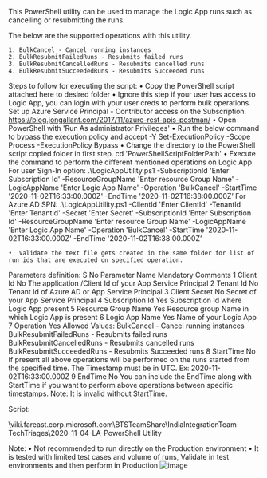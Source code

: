 This PowerShell utility can be used to manage the Logic App runs such as cancelling or resubmitting the runs.

The below are the supported operations with this utility.

	1. BulkCancel - Cancel running instances
	2. BulkResubmitFailedRuns - Resubmits failed runs
	3. BulkResubmitCancelledRuns - Resubmits cancelled runs
	4. BulkResubmitSucceededRuns - Resubmits Succeeded runs

Steps to follow for executing the script:
	• Copy the PowerShell script attached here to desired folder
	• Ignore this step if your user has access to Logic App, you can login with your user creds to  perform bulk operations. 
	Set up Azure Service Principal - Contributor access on the Subscription. 
		 https://blog.jongallant.com/2017/11/azure-rest-apis-postman/
	• Open PowerShell with 'Run As administrator Privileges'
	• Run the below command to bypass the execution policy  and accept -Y
	      Set-ExecutionPolicy -Scope Process -ExecutionPolicy Bypass
	• Change the directory to the PowerShell script copied folder in first step.
	     cd  'PowerShellScriptFolderPath'
	• Execute the command to perform the different mentioned operations on Logic App
For user Sign-In option:
.\LogicAppUtility.ps1  -SubscriptionId 'Enter Subscription Id' -ResourceGroupName 'Enter resource Group Name' -LogicAppName 'Enter Logic App Name' -Operation 'BulkCancel' -StartTime '2020-11-02T16:33:00.000Z' -EndTime '2020-11-02T16:38:00.000Z’
For Azure AD SPN:
		.\LogicAppUtility.ps1 -ClientId 'Enter ClientId' -TenantId 'Enter TenantId' -Secret 'Enter Secret' -SubscriptionId 'Enter Subscription Id' -ResourceGroupName 'Enter resource Group Name' -LogicAppName 'Enter Logic App Name' -Operation 'BulkCancel' -StartTime '2020-11-02T16:33:00.000Z' -EndTime '2020-11-02T16:38:00.000Z’
		
	•  Validate the text file gets created in the same folder for list of run ids that are executed on specified operation.
	

Parameters definition:
S.No	Parameter Name	Mandatory	Comments
1	Client Id	No	The application /Client Id of your App Service Principal
2	Tenant Id	No	Tenant Id of Azure AD or App Service Principal 
3	Client Secret	No	Secret of your App Service Principal
4	Subscription Id	Yes	Subscription Id where Logic App present
5	Resource Group Name	Yes	Resource group Name in which Logic App is present
6	Logic App Name	Yes	Name of your Logic App
7	Operation	Yes	Allowed Values:
			        BulkCancel - Cancel running instances
			        BulkResubmitFailedRuns - Resubmits failed runs
			        BulkResubmitCancelledRuns - Resubmits cancelled runs
			        BulkResubmitSucceededRuns - Resubmits Succeeded runs
8	StartTime	No	If present all above operations will be performed on the runs started from the specified time.
			The Timestamp must be in UTC. 
			Ex: 2020-11-02T16:33:00.000Z
9	EndTime	No	You can include the EndTime along with StartTime if you want to perform above operations between specific timestamps.
			Note:
			It is invalid without StartTime. 


Script:

\\viki.fareast.corp.microsoft.com\BTSTeamShare\IndiaIntegrationTeam-TechTriages\2020-11-04-LA-PowerShell Utility
			

Note:
	• Not recommended to run directly on the Production environment
	• It is tested with limited test cases and volume of runs, Validate in test environments and then perform in Production
![image](https://user-images.githubusercontent.com/82495659/130430849-928f7d79-a310-4489-bcc1-b3da7b004b17.png)

